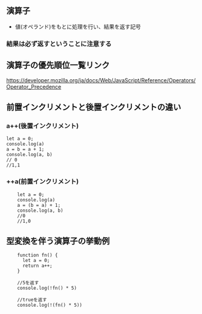 ## 演算子

- 値(オペランド)をもとに処理を行い、結果を返す記号
### 結果は必ず返すということに注意する

## 演算子の優先順位一覧リンク
https://developer.mozilla.org/ja/docs/Web/JavaScript/Reference/Operators/Operator_Precedence

## 前置インクリメントと後置インクリメントの違い

### a++(後置インクリメント)
    let a = 0;
    console.log(a)
    a = b = a + 1;
    console.log(a, b)
    // 0
    //1,1

### ++a(前置インクリメント)
        let a = 0;
        console.log(a)
        a = (b = a) + 1;
        console.log(a, b)
        //0
        //1,0

## 型変換を伴う演算子の挙動例
        function fn() {
          let a = 0;
          return a++;
        }
        
        //5を返す
        console.log(!fn() * 5)
        
        //trueを返す
        console.log(!(fn() * 5))
